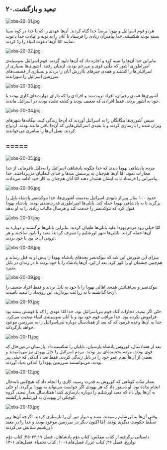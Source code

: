 ۲۰.تبعید و بازگشت
-----------------

![obs-20-01.jpg](/var/www/vhosts/door43.org/httpdocs/data/gitrepo/media/en/obs/obs-20-01.jpg "obs-20-01.jpg")

هردو قوم اسرائیل و یهودا برضدّ خدا گناه کردند. آن‌ها عهدی را که با خدا
در کوه سینا بسته بودند شکستند. خدا پیامبران زیادی را فرستاد تا آنان را
به توبه و عبادت خدا دعوت نمایند امّا آن‌ها دعوت انبیاء را ردّ کردند.

![obs-20-02.jpg](/var/www/vhosts/door43.org/httpdocs/data/gitrepo/media/en/obs/obs-20-02.jpg "obs-20-02.jpg")

بنابراین خدا آن‌ها را تنبیه کرد و اجازه داد که آن‌ها نابود گردند. قوم
اسرائیل به‌وسیله‌ی امپراطوری آشور که ملّتی قوی و بی‌رحم بودند، ازمیان
رفتند. آشوری‌ها بسیاری از اسرائیلی‌ها را کشتند و همه‌ی چیزهای باارزش
آنان را بردند و بسیاری از قسمت‌های سرزمین اسرائیل را سوزاندند.

![obs-20-03.jpg](/var/www/vhosts/door43.org/httpdocs/data/gitrepo/media/en/obs/obs-20-03.jpg "obs-20-03.jpg")

آشوری‌ها همه‌ی رهبران، افراد ثروت‌مند و افرادی را که دارای مهارت‌های
کاری بودند با خود به آشور بردند. فقط افرادی که ضعیف بودند و کشته نشده
بودند در اسرائیل ماندند.

![obs-20-04.jpg](/var/www/vhosts/door43.org/httpdocs/data/gitrepo/media/en/obs/obs-20-04.jpg "obs-20-04.jpg")

سپس آشوری‌ها بیگانگان را به اسرائیل آوردند که آن‌جا زندگی کنند.
بیگانه‌ها شهرهای ویران شده را بازسازی کردند و با بقیه‌ی اسرائیلی‌هایی که
آن‌جا باقی مانده بودند، ازدواج کردند. نسل آن‌ها را سامری می‌خواندند.

=====
-----

![obs-20-05.jpg](/var/www/vhosts/door43.org/httpdocs/data/gitrepo/media/en/obs/obs-20-05.jpg "obs-20-05.jpg")

مردم پادشاهی یهودا دیدند که خدا چگونه پادشاهی اسرائیل را به‌دلیل
نافرمانی از خدا مجازات نمود. امّا آن‌ها هم‌چنان به پرستش بت‌ها و خدای
کنعانیان می‌پرداختند. خدا پیامبرانی را فرستاد تا به ایشان هشدار دهند
امّا آنان هم‌چنان به کار خود ادامه می‌دادند.

![obs-20-06.jpg](/var/www/vhosts/door43.org/httpdocs/data/gitrepo/media/en/obs/obs-20-06.jpg "obs-20-06.jpg")

حدود ۱۰۰ سال پس‌از نابودی اسرائیل به‌دست آشوری‌ها، خدا نبوکدنصر پادشاه
بابِل را برگزید تا به پادشاهی یهودا حمله کند. بابلی‌ها امپراطوری
قدرت‌مندی بودند. پادشاه یهودا قبول کرد که نبوکدنصر را خدمت کند و هرسال
مالیات زیادی را به او بدهد.

![obs-20-07.jpg](/var/www/vhosts/door43.org/httpdocs/data/gitrepo/media/en/obs/obs-20-07.jpg "obs-20-07.jpg")

امّا خیلی زود مردم یهودا علیه بابلی‌ها طغیان کردند. بنابراین بابلی‌ها
برگشتند و دوباره به آن‌ها حمله کردند. بابلی‌ها شهر اورشلیم را تصرف
کردند، معبد را نابود ساختند و هر ثروتی آن‌جا بود با خود بردند.

![obs-20-08.jpg](/var/www/vhosts/door43.org/httpdocs/data/gitrepo/media/en/obs/obs-20-08.jpg "obs-20-08.jpg")

سزای این شورش این شد که نبوکدنصر بچه‌های پادشاه یهودا را پیش او به قتل
رساند و هم‌چنین چشمان او را کور کرد. بعد از این، آن‌ها پادشاه را با خود
بردند تا در زندان در بابل بمیرد.

![obs-20-09.jpg](/var/www/vhosts/door43.org/httpdocs/data/gitrepo/media/en/obs/obs-20-09.jpg "obs-20-09.jpg")

نبوکدنصر و سپاهیانش همه‌ی اهالی یهودا را با خود به بابل بردند و فقط
افراد ضعیف را آن‌جا گذاشتند تا به زراعت بپردازند. این روی‌داد را تبعید
نامیدند.

![obs-20-10.jpg](/var/www/vhosts/door43.org/httpdocs/data/gitrepo/media/en/obs/obs-20-10.jpg "obs-20-10.jpg")

حتّی اگر تبعید، مجازات گناه قوم بنی‌اسرائیل بود، خدا امّا عهدی را که با
قومش بسته بود فراموش نکرده بود. خدا مراقب قوم خود بود و با آنان
به‌وسیله‌ی انبیاء صحبت می‌کرد. خدا به آن‌ها وعده فرمود که که بعد از
هفتاد‌سال دوباره بنی‌اسرائیل را به سرزمین موعود خواهد بازگرداند.

![obs-20-11.jpg](/var/www/vhosts/door43.org/httpdocs/data/gitrepo/media/en/obs/obs-20-11.jpg "obs-20-11.jpg")

بعد از هفتاد‌سال، کوروش پادشاه پارسیان، بابلیان را شکست داد. پارسیان
در‌عین‌حال که قوی بودند، مردم بخشنده‌ای نیز بودند. مردم اسرائیل را حال
یهودی نیز می‌نامیدند و بعضی از آن‌ها تمام عمر خود را در بابل زندگی
کردند. فقط تعداد اندکی که خیلی پیر بودند، می‌توانستند سرزمین یهودا را
اندکی به‌یاد آوردند.

![obs-20-12.jpg](/var/www/vhosts/door43.org/httpdocs/data/gitrepo/media/en/obs/obs-20-12.jpg "obs-20-12.jpg")

بعد‌از مدّت کوتاهی که کوروش به قدرت رسید، کاری را انجام داد که هیچ‌کس
تا‌به‌حال انجام نداده بود. او دستور داد که هر یهودی اگر خواست می‌تواند
به یهودا برگردد. او حتّی به آن‌ها پول داد که معبد اورشلیم را دوباره
بازسازی کنند! هفتاد‌سال بعد‌از تبعید، گروه کوچکی از یهودیان به اورشلیم
بازگشتند.

![obs-20-13.jpg](/var/www/vhosts/door43.org/httpdocs/data/gitrepo/media/en/obs/obs-20-13.jpg "obs-20-13.jpg")

وقتی آن‌ها به اورشلیم رسیدند، معبد و دیوار دور آن را بازسازی کردند.
اگرچه آن‌ها زیر تسلّط حکومت دیگری بودند، امّا اکنون دیگر در سرزمین موعود
بودند و خدا را در معبد اورشلیم ستایش می‌کردند.

داستانی برگرفته از کتاب مقدّس: کتاب دوّم پادشاهان، فصل ۱۷;۲۴-۲۵; کتاب
دوّم تواریخ، فصل ۳۶; کتاب عزرا، فصل‌های۱-۱۰; کتاب نحمیاء، فصل‌های ۱-۱۳
